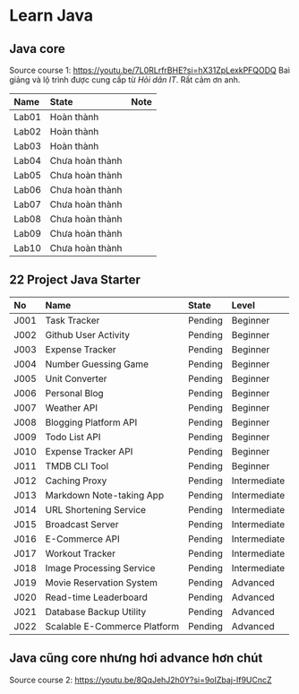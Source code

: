 # Learn Java

## Java core
Source course 1: https://youtu.be/7L0RLrfrBHE?si=hX31ZpLexkPFQODQ
Baì giảng và lộ trình được cung cấp từ *Hỏi dân IT*. Rất cảm ơn anh.

| Name | State | Note |
| :--- | :--- | :--- |
| Lab01 | Hoàn thành |   |
| Lab02 | Hoàn thành      |   |
| Lab03 | Hoàn thành      |   |
| Lab04 | Chưa hoàn thành |   |
| Lab05 | Chưa hoàn thành |   |
| Lab06 | Chưa hoàn thành |   |
| Lab07 | Chưa hoàn thành |   |
| Lab08 | Chưa hoàn thành |   |
| Lab09 | Chưa hoàn thành |   |
| Lab10 | Chưa hoàn thành |   |

## 22 Project Java Starter
| No | Name | State | Level |
| :--- | :--- | :--- | :--- |
| J001 | Task Tracker                 | Pending | Beginner |
| J002 | Github User Activity         | Pending | Beginner |
| J003 | Expense Tracker              | Pending | Beginner |
| J004 | Number Guessing Game         | Pending | Beginner |
| J005 | Unit Converter               | Pending | Beginner |
| J006 | Personal Blog                | Pending | Beginner |
| J007 | Weather API                  | Pending | Beginner |
| J008 | Blogging Platform API        | Pending | Beginner |
| J009 | Todo List API                | Pending | Beginner |
| J010 | Expense Tracker API          | Pending | Beginner |
| J011 | TMDB CLI Tool                | Pending | Beginner |
| J012 | Caching Proxy                | Pending | Intermediate |
| J013 | Markdown Note-taking App     | Pending | Intermediate |
| J014 | URL Shortening Service       | Pending | Intermediate |
| J015 | Broadcast Server             | Pending | Intermediate |
| J016 | E-Commerce API               | Pending | Intermediate |
| J017 | Workout Tracker              | Pending | Intermediate |
| J018 | Image Processing Service     | Pending | Intermediate |
| J019 | Movie Reservation System     | Pending | Advanced |
| J020 | Read-time Leaderboard        | Pending | Advanced |
| J021 | Database Backup Utility      | Pending | Advanced |
| J022 | Scalable E-Commerce Platform | Pending | Advanced |

## Java cũng core nhưng hơi advance hơn chút
Source course 2: https://youtu.be/8QqJehJ2h0Y?si=9oIZbaj-If9UCncZ

